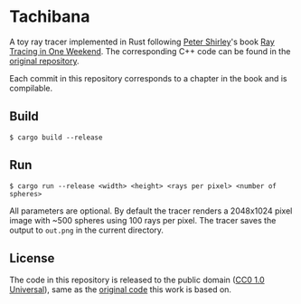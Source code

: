 # Tachibana

A toy ray tracer implemented in Rust following [Peter Shirley](https://twitter.com/Peter_shirley)'s book [Ray Tracing in One Weekend](https://in1weekend.blogspot.com/2016/01/ray-tracing-in-one-weekend.html). The corresponding C++ code can be found in the [original repository](https://github.com/petershirley/raytracinginoneweekend).

Each commit in this repository corresponds to a chapter in the book and is compilable.

## Build
```
$ cargo build --release
```

## Run
```
$ cargo run --release <width> <height> <rays per pixel> <number of spheres>
```
All parameters are optional. By default the tracer renders a 2048x1024 pixel image with ~500 spheres using 100 rays per pixel. The tracer saves the output to `out.png` in the current directory.

## License
The code in this repository is released to the public domain ([CC0 1.0 Universal](https://creativecommons.org/publicdomain/zero/1.0/)), same as the [original code](https://github.com/petershirley/raytracinginoneweekend) this work is based on.